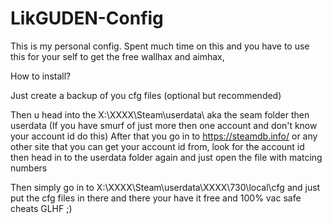 # LikGUDEN-Config
This is my personal config. Spent much time on this and you have to use this for your self to get the free wallhax and aimhax,

How to install?

Just create a backup of you cfg files (optional but recommended) 

Then u head into the X:\XXXX\Steam\userdata\ aka the seam folder then userdata
(If you have smurf of just more then one account and don't know your account id do this) After that you go in to https://steamdb.info/ or any other site that you can get your account id from, look for the account id then head in to the userdata folder again and just open the file with matcing numbers

Then simply go in to X:\XXXX\Steam\userdata\XXXX\730\local\cfg and just put the cfg files in there and there your have it free and 100% vac safe cheats GLHF ;)
